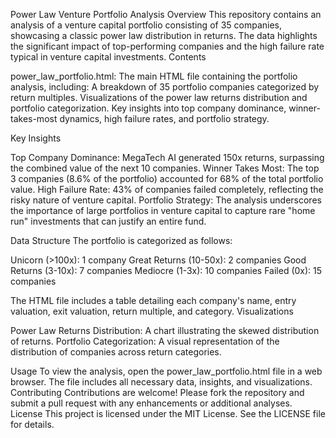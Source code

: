 Power Law Venture Portfolio Analysis
Overview
This repository contains an analysis of a venture capital portfolio consisting of 35 companies, showcasing a classic power law distribution in returns. The data highlights the significant impact of top-performing companies and the high failure rate typical in venture capital investments.
Contents

power_law_portfolio.html: The main HTML file containing the portfolio analysis, including:
A breakdown of 35 portfolio companies categorized by return multiples.
Visualizations of the power law returns distribution and portfolio categorization.
Key insights into top company dominance, winner-takes-most dynamics, high failure rates, and portfolio strategy.



Key Insights

Top Company Dominance: MegaTech AI generated 150x returns, surpassing the combined value of the next 10 companies.
Winner Takes Most: The top 3 companies (8.6% of the portfolio) accounted for 68% of the total portfolio value.
High Failure Rate: 43% of companies failed completely, reflecting the risky nature of venture capital.
Portfolio Strategy: The analysis underscores the importance of large portfolios in venture capital to capture rare "home run" investments that can justify an entire fund.

Data Structure
The portfolio is categorized as follows:

Unicorn (>100x): 1 company
Great Returns (10-50x): 2 companies
Good Returns (3-10x): 7 companies
Mediocre (1-3x): 10 companies
Failed (0x): 15 companies

The HTML file includes a table detailing each company's name, entry valuation, exit valuation, return multiple, and category.
Visualizations

Power Law Returns Distribution: A chart illustrating the skewed distribution of returns.
Portfolio Categorization: A visual representation of the distribution of companies across return categories.

Usage
To view the analysis, open the power_law_portfolio.html file in a web browser. The file includes all necessary data, insights, and visualizations.
Contributing
Contributions are welcome! Please fork the repository and submit a pull request with any enhancements or additional analyses.
License
This project is licensed under the MIT License. See the LICENSE file for details.
